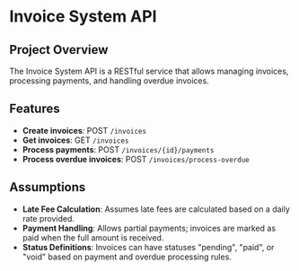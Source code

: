 # Invoice System API

## Project Overview

The Invoice System API is a RESTful service that allows managing invoices, processing payments, and handling overdue invoices.

## Features

- **Create invoices**: POST `/invoices`
- **Get invoices**: GET `/invoices`
- **Process payments**: POST `/invoices/{id}/payments`
- **Process overdue invoices**: POST `/invoices/process-overdue`

## Assumptions

- **Late Fee Calculation**: Assumes late fees are calculated based on a daily rate provided.
- **Payment Handling**: Allows partial payments; invoices are marked as paid when the full amount is received.
- **Status Definitions**: Invoices can have statuses "pending", "paid", or "void" based on payment and overdue processing rules.

